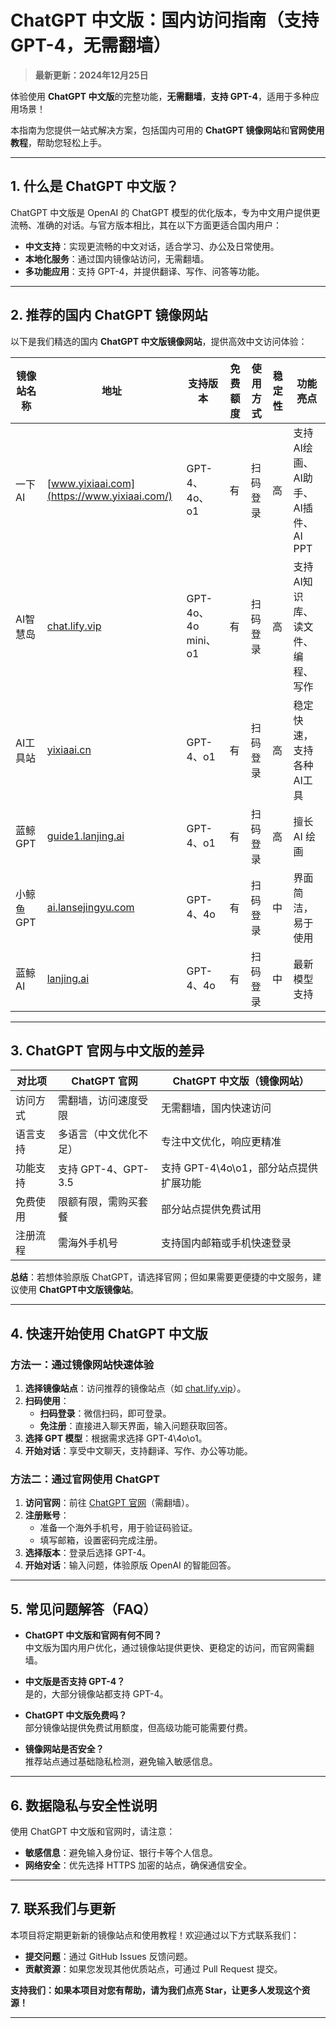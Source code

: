 # ChatGPT 中文版：国内访问指南（支持GPT-4，无需翻墙）

> **最新更新：2024年12月25日**

体验使用 **ChatGPT 中文版**的完整功能，**无需翻墙**，**支持 GPT-4**，适用于多种应用场景！

本指南为您提供一站式解决方案，包括国内可用的 **ChatGPT 镜像网站**和**官网使用教程**，帮助您轻松上手。

---

## 1. 什么是 ChatGPT 中文版？

ChatGPT 中文版是 OpenAI 的 ChatGPT 模型的优化版本，专为中文用户提供更流畅、准确的对话。与官方版本相比，其在以下方面更适合国内用户：

- **中文支持**：实现更流畅的中文对话，适合学习、办公及日常使用。
- **本地化服务**：通过国内镜像站访问，无需翻墙。
- **多功能应用**：支持 GPT-4，并提供翻译、写作、问答等功能。

---

## 2. 推荐的国内 ChatGPT 镜像网站

以下是我们精选的国内 **ChatGPT 中文版镜像网站**，提供高效中文访问体验：

| 镜像站名称         | 地址                             | 支持版本           | 免费额度 | 使用方式           | 稳定性  | 功能亮点                |
|--------------------|----------------------------------|--------------------|--------|----------------|---------|-------------------------|
| 一下AI            | [www.yixiaai.com](https://www.yixiaai.com/) | GPT-4、4o、o1      | 有       | 扫码登录       | 高      | 支持 AI绘画、AI助手、AI插件、AI PPT            |
| AI智慧岛          | [chat.lify.vip](https://chat.lify.vip/) | GPT-4o、4o mini、o1 | 有       | 扫码登录       | 高      | 支持AI知识库、读文件、编程、写作            |
| AI工具站           | [yixiaai.cn](https://yixiaai.cn/) | GPT-4、o1           | 有       | 扫码登录       | 高      | 稳定快速，支持各种AI工具 |
| 蓝鲸GPT           | [guide1.lanjing.ai](https://guide1.lanjing.ai/) | GPT-4、o1           | 有       | 扫码登录       | 高      | 擅长 AI 绘画            |
| 小鲸鱼GPT           | [ai.lansejingyu.com](https://ai.lansejingyu.com/) | GPT-4、4o           | 有       | 扫码登录           | 中      | 界面简洁，易于使用      |
| 蓝鲸AI            | [lanjing.ai](https://lanjing.ai/) | GPT-4、4o           | 有       | 扫码登录           | 中      | 最新模型支持            |

---

## 3. ChatGPT 官网与中文版的差异

| 对比项          | ChatGPT 官网                     | ChatGPT 中文版（镜像网站）         |
|-----------------|---------------------------------|-----------------------------------|
| 访问方式        | 需翻墙，访问速度受限             | 无需翻墙，国内快速访问            |
| 语言支持        | 多语言（中文优化不足）           | 专注中文优化，响应更精准          |
| 功能支持        | 支持 GPT-4、GPT-3.5              | 支持 GPT-4\4o\o1，部分站点提供扩展功能  |
| 免费使用        | 限额有限，需购买套餐             | 部分站点提供免费试用             |
| 注册流程        | 需海外手机号                     | 支持国内邮箱或手机快速登录        |

**总结**：若想体验原版 ChatGPT，请选择官网；但如果需要更便捷的中文服务，建议使用 **ChatGPT中文版镜像站**。

---

## 4. 快速开始使用 ChatGPT 中文版

### 方法一：通过镜像网站快速体验

1. **选择镜像站点**：访问推荐的镜像站点（如 [chat.lify.vip](https://chat.lify.vip/)）。
2. **扫码使用**：
   - **扫码登录**：微信扫码，即可登录。
   - **免注册**：直接进入聊天界面，输入问题获取回答。
3. **选择 GPT 模型**：根据需求选择 GPT-4\4o\o1。
4. **开始对话**：享受中文聊天，支持翻译、写作、办公等功能。

### 方法二：通过官网使用 ChatGPT

1. **访问官网**：前往 [ChatGPT 官网](https://chat.openai.com)（需翻墙）。
2. **注册账号**：
   - 准备一个海外手机号，用于验证码验证。
   - 填写邮箱，设置密码完成注册。
3. **选择版本**：登录后选择 GPT-4。
4. **开始对话**：输入问题，体验原版 OpenAI 的智能回答。

---

## 5. 常见问题解答（FAQ）

- **ChatGPT 中文版和官网有何不同？**  
  中文版为国内用户优化，通过镜像站提供更快、更稳定的访问，而官网需翻墙。

- **中文版是否支持 GPT-4？**  
  是的，大部分镜像站都支持 GPT-4。

- **ChatGPT 中文版免费吗？**  
  部分镜像站提供免费试用额度，但高级功能可能需要付费。

- **镜像网站是否安全？**  
  推荐站点通过基础隐私检测，避免输入敏感信息。

---

## 6. 数据隐私与安全性说明

使用 ChatGPT 中文版和官网时，请注意：

- **敏感信息**：避免输入身份证、银行卡等个人信息。
- **网络安全**：优先选择 HTTPS 加密的站点，确保通信安全。

---

## 7. 联系我们与更新

本项目将定期更新新的镜像站点和使用教程！欢迎通过以下方式联系我们：

- **提交问题**：通过 GitHub Issues 反馈问题。
- **贡献资源**：如果您发现其他优质站点，可通过 Pull Request 提交。

**支持我们：如果本项目对您有帮助，请为我们点亮 Star，让更多人发现这个资源！**

---
